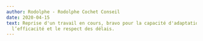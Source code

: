 ```yaml
---
author: Rodolphe - Rodolphe Cochet Conseil
date: 2020-04-15
text: Reprise d'un travail en cours, bravo pour la capacité d'adaptation,
  l’efficacité et le respect des délais.
---
```

